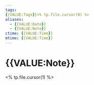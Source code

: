 ```yaml
---
tags:
{{VALUE:Tags}}<% tp.file.cursor(0) %>
aliases:
  - {{VALUE:Date}}
  - {{VALUE:Note}}
ctime: {{VALUE:Time}}
mtime: {{VALUE:Time}}
---
```


# {{VALUE:Note}}

<% tp.file.cursor(1) %>